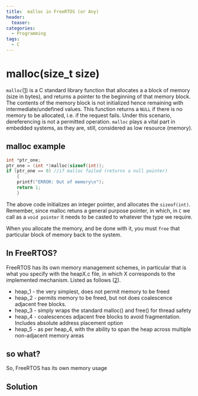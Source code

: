 ```yaml
---
title:  malloc in FreeRTOS (or Any)
header:
  teaser: 
categories: 
  - Programming
tags:
  - C
---
```


# malloc(size_t size)

`malloc`([1]) is a C standard library function that allocates a a block of memory (size in bytes), and returns a pointer to the beginning of that memory block. The contents of the memory block is not initialized hence remaining with intermediate/undefined values. This function returns a `NULL` if there is no memory to be allocated, i.e. if the request fails. Under this scenario, dereferencing is not a permitted operation. `malloc` plays a vital part in embedded systems, as they are, still, considered as low resource (memory).

## malloc example

``` C
int *ptr_one;
ptr_one = (int *)malloc(sizeof(int));
if (ptr_one == 0) //if malloc failed (returns a null pointer)
	{
	printf("ERROR: Out of memory\n");
	return 1;
	}

```

The above code initializes an integer pointer, and allocates the `sizeof(int)`. Remember, since malloc retuns a general purpose pointer,
in which, in `C` we call as a `void pointer` it needs to be casted to whatever the type we require. 

When you allocate the memory, and be done with it, you must `free` that particular block of memory back to the system.

## In FreeRTOS?
FreeRTOS has its own memory management schemes, in particular that is what you specify with the heapX.c file, in which X corresponds to the implemented mechanism. Listed as follows ([2]).

* heap_1 - the very simplest, does not permit memory to be freed
* heap_2 - permits memory to be freed, but not does coalescence adjacent free blocks.
* heap_3 - simply wraps the standard malloc() and free() for thread safety
* heap_4 - coalescences adjacent free blocks to avoid fragmentation. Includes absolute address placement option
* heap_5 - as per heap_4, with the ability to span the heap across multiple non-adjacent memory areas

## so what?

So, FreeRTOS has its own memory usage

## Solution
[1]:http://man7.org/linux/man-pages/man3/realloc.3.html
[2]:https://www.freertos.org/a00111.html

